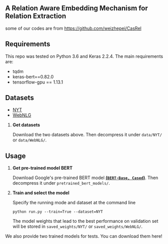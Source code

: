 ## A Relation Aware Embedding Mechanism for Relation Extraction 
some of our codes are from https://github.com/weizhepei/CasRel

## Requirements

This repo was tested on Python 3.6 and Keras 2.2.4. The main requirements are:

- tqdm
- keras-bert==0.82.0
- tensorflow-gpu == 1.13.1

## Datasets

- [NYT](https://drive.google.com/open?id=10f24s9gM7NdyO3z5OqQxJgYud4NnCJg3)
- [WebNLG](https://drive.google.com/open?id=1zISxYa-8ROe2Zv8iRc82jY9QsQrfY1Vj)

1. **Get datasets**

    Download the two datasets above. Then decompress it under `data/NYT/` or `data/WebNLG/`.


## Usage

1. **Get pre-trained model BERT**

   Download Google's pre-trained BERT model **[(`BERT-Base, Cased`)](https://storage.googleapis.com/bert_models/2018_10_18/cased_L-12_H-768_A-12.zip)**. Then decompress it under `pretrained_bert_models/`.

2. **Train and select the model**

   Specify the running mode and dataset at the command line

   ```shell
   python run.py --train=True --dataset=NYT
   ```

   The model weights that lead to the best performance on validation set will be stored in `saved_weights/NYT/` or `saved_weights/WebNLG/`.

We also provide two trained models for tests. You can download them here!
